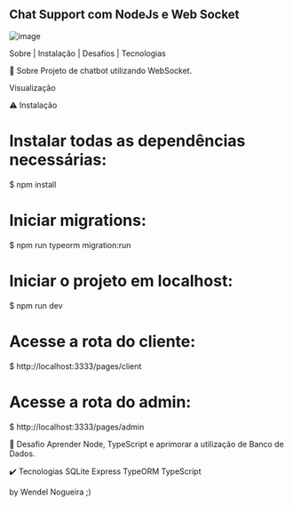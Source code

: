 ## Chat Support com NodeJs e Web Socket

   ![image](https://user-images.githubusercontent.com/66846993/116564666-91104980-a8db-11eb-898d-b756e5a89533.png)


Sobre   |    Instalação   |    Desafios   |    Tecnologias

💬 Sobre
Projeto de chatbot utilizando WebSocket.


Visualização

⚠️ Instalação
# Instalar todas as dependências necessárias:
$ npm install

# Iniciar migrations:
$ npm run typeorm migration:run

# Iniciar o projeto em localhost:
$ npm run dev

# Acesse a rota do cliente:
$ http://localhost:3333/pages/client

# Acesse a rota do admin:
$ http://localhost:3333/pages/admin


🚩 Desafio
Aprender Node, TypeScript e aprimorar a utilização de Banco de Dados.

✔️ Tecnologias
SQLite
Express
TypeORM
TypeScript


by Wendel Nogueira ;)
